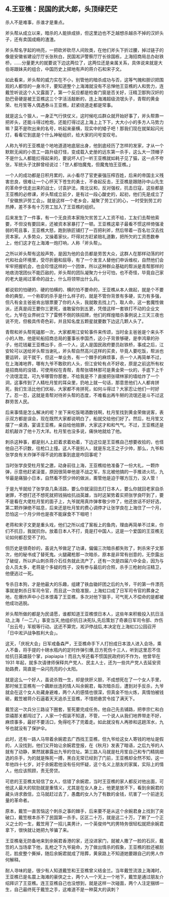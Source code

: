 ## 4.王亚樵：民国的武大郎，头顶绿茫茫
杀人不是难事，杀谁才是重点。


斧头帮从成立以来，暗杀的人能排成排，但这里边也不乏越想杀越杀不掉的汉奸头子，还有卖国成瘾的渣渣。


斧头帮名字起的响亮，一把砍斧砍尽人间败类，在他们斧头下折过腰，掉过链子的像是安徽省建设厅厅长张秋白，民国淞沪警察厅厅长徐国栋，上海招商局总办赵铁桥，……分量更大的就要说下边这两位了，这两位还是亲属关系，具体说来就是大伯哥跟妹夫的组合，中国历史上掷地有声的蒋介石和宋子文。


如此看来，斧头帮的威力实在不小，别管他的暗杀成功与否，这等气魄和胆识把围观的人都惊的一身冷汗，要知道整个上海滩就没有不忌惮他王亚樵的人和势力，连戴笠听说这个人又露面了，第一个反应都是检查门窗是否关好，汪精卫那狗汉奸的肋巴骨硬是被王亚樵这三个字活活敲断的，连上海滩超级流氓头子，青帮的黄金荣、杜月笙等人偶遇泰斗王亚樵，赶紧绕道走都是常事。


就是这么个狠人，一身正气行侠仗义，这时候吃瓜群众就开始好事了，斧头帮靠一把斧头，还能斗得过枪炮，还能打得过这上海上上下下，大大小小的多方人马势力嘛？莫不是吹出来的名号，听起来豪横，现实中的矮子吧！那我们现在就架起闪光灯，看看它到底是个什么神秘组织，给大家的问号变叹号。


人称九爷的王亚樵是个地地道道地底层出身，他到底经历了怎样的发家，才从一个默默无闻的小苦工一路升级打怪，变成载入史册的远东第一杀手，这么大一顶帽子不是什么人都能扛得起来的，要说坏人们一听王亚樵就如耗子见了猫，这一点不夸张，军统头子沈醉曾经说过：「世人都怕魔鬼，但魔鬼怕王亚樵。」


一个人的成功都是日积月累的，从小看尽了官吏豪强压榨百姓，后来的帝国主义残害忠良，很难让一个心怀天下苍生的勇士，不奋起反击，王亚樵是跟随孙中山先生的革命步伐走出来的战士，讨袁护法，南北议和，反对强权，抗击日寇，这些都是王亚樵的必修课，斧头帮成立前夕，是有过一段心酸史的，起初，他们先是成立了「安徽旅沪劳工会」。就是这样一个老乡会，凝聚了劳工们的心，一时受到劳工的热捧，差不多有十万劳工加入了王亚樵的组织。


后来发生了一件事，有一个无良资本家拖欠贫苦工人工资不给，工友们去帮他索要，不但没有要回来，还被资本家暴打了一顿。王亚樵这辈子最看不惯这样倚强凌弱的苟且事，王亚樵大怒，跑到铁匠铺打了一百把利斧，然后带着一百名壮汉去找资本家。人多势众，又操着家伙，吓得对方赶紧赔礼道歉，把所欠的工资悉数奉上，他们这才在上海滩一炮打响，人称「斧头帮」。


之所以斧头帮有这般声势，是因为他的会员都是劳苦大众，这群人在那样动荡的时代和社会环境里，受尽折磨和屈辱，有了一个发言人替他们申诉维权，自然他们会牢牢把握机会，也会珍惜这样的一个团体，所以这种群众基础的帮派是青帮那样的地痞流氓团伙不能匹敌的，斧头帮的团队凝聚力十分可怕，也不奇怪，毕竟自己家的老大是闹过革命的战士，什么将领带出什么兵。


都说软的怕硬的、硬的怕横的、横的怕不要命的，王亚樵从本人做起，就是个不要命的典型，一个称职的杀手是什么样子的，就是不管你背景有多硬，实力有多强，但凡有金主爸爸肯出银票要了你的人头，我就敢去找上门，取人命，这一套魔性做派，还真是阎王要你三更死，谁敢留你到五更，凭借这样一套铁打不动的企业文化，九爷在业界树立下了雷劈不倒的铁招牌，他们的辉煌暗杀事例说上三天三夜也说不完，但极具传奇色彩，并且知名度五颗星就要数下边这几颗人头了。


青帮和斧头帮死磕那一次，大家都用江安轮事件来传颂，当时金主爸爸是个来头不小的人物，他是轮船招商总局的董事长李国杰，这小子背景够硬，是李鸿章的孙子，他花钱雇王亚樵出手，杀一个人，这人是国民政府要员赵铁桥，事成之后，江安轮可以送给斧头帮当谢礼，斧头帮自然高兴这样的买卖，毕竟人要吃饭，帮派也要运转，说干就干，但这一单业务，有一个棘手的麻烦事，杀一个人再简单不过，在上海滩地界，哪有九爷不敢砍的人头，但江安轮有点不好收，原是之前这所有权是招商局的没错，可使用权在青帮，青帮张啸林那可是黄金荣一伙的，手底下上千个流氓混混，可九爷哪管你那套，不给我是不？直接把张啸林家的墙给炸了一个洞，这事传到了人精杜月笙的耳朵里，扔地上就一句话，那意思他们人人都肯拼死，我们生活比他们优裕，大家都不肯拼死，如何斗得过？大家忍让他们一时好了。忍一忍，这就是青帮对待斧头帮的态度，不难看出再牛掰的流氓还是斗不过这群劳苦人民。


后来事情是怎么解决的呢？坐下来吃饭喝酒数钱啊，杜月笙找到黄金荣做说客，表示双方都是误会，现在既然大家都说明白了，船就交给他们好了。然后，杜月笙又摆了一桌酒，宴请王亚樵，亲自给他赔罪，大家这才和和气气。不过，王亚樵还是趁机敲诈了他十万大洋。杜月笙也没多说，痛快地就给了他。


刺杀这种事，都是别人上赶着求着劝着，下边这位是王亚樵自己想要收拾的，也怪他自己不识数，往枪口上撞。这人不是别人，就是东北王之子少帅，那么，九爷和张学良有关炸弹不得不说的故事到底是咋回事呢？


当时张学良受杜月笙之邀，动身前往上海，王亚樵给他准备了一份大礼，一颗炸弹，示意他赶紧滚蛋，原因很简单他是不战之军，东北被他搞的一手推进火坑，九爷最是痛狠小日本，自然看不惯少帅的做派，甭管他是迫于哪方压力，没人管！


于是九爷就给了张学良几条活路，要么你就滚回去打日本人，要么你就回老家自杀谢罪，不想打还不想死就把钱捐给抗战英雄，当时这架势着实把张学良吓到了，要不是看在大佬杜月笙的面子上，九爷就用真炸弹孝敬少帅了，他还放话不好好选，第二颗炸弹绝不姑息，后来还是杜月笙的费心调停才让张学良在上海住了一个月，恐怕这一个月少帅也是夜不能寐食不下咽吧！


老蒋和宋子文更是重头戏，他们之所以成了案板上的鱼肉，理由再简单不过来，你们不抗日，我就抗你。放着日本人不打，竟是打中国人，这是一个爱国的王亚樵无论如何都忍受不了的。


但历史是很奇妙的，虽说九爷做足了功课，偏偏三次暗杀都失败了，刺杀宋子文那次，他的秘书成了替死鬼。火腿藏枪那一次暗杀，原本是非常有创意的，无奈露出了破绽，所以庐山刺杀蒋介石任务就此流产了，还有一次是四届六中全会，因为与会人员太多，老蒋是个多疑的性子，没有参与最后的合照，杀手三枪射向汪精卫，他便逃过一死。


专杀日本狗，才是他最大的乐趣，组建了铁血锄奸团之后的九爷，干的第一件漂亮事就是刺杀日军司令官，而且这一次稳准狠，上海虹口成了日军司令官的葬身之地，在爆炸声中小日本恨毒了王亚樵，多次对他下狠手，可气死人不偿命的是都被他成功逃脱。


斧头帮所做的都是为民请愿，谁都知道王亚樵恨日本人，这些年来积极投入抗日活动,上海「一二八」事变当天,他组织抗日决死队,先后策划了奇袭日军司令部、炸伤「出云号」军舰等行动。这还不算完，淞沪停战后,本决定在上海虹口公园召开「日中淞沪战争胜利大会」。


这天，「庆祝大会」日军戒备森严，王亚樵命手下人打扮成日本浪人进入会场，乘人不备，将手提的十磅水瓶内的定时炸弹引爆,日方死伤十三人，听到这里忍不住给抗日英雄鼓个掌，piapiapia！而且九爷还看不惯国民政府的不作为，他曾早在 1931 年起，就多次请律师保释共产党人、民主人士，还为一些共产党人去延安资助路费，简直是一朵闪亮亮的小太阳。


就是这么一个好人，虽说杀戮一生，却是侠肝义胆，不成想死在了一个女人手里，那时候王亚樵有一个藕断丝连的情人叫余婉君，每次暗杀后，遭到对手反杀，九爷就会在这个女人处藏身避难，两个人的感情也很深，但真金不怕火炼，真情怕被钱砸，戴笠被蒋介石逼着天天追杀王亚樵，不惜把悬赏令挂了满天下。


戴笠这一次兵分三路设下圈套，誓死要完成任务。他自己先去铺路，把李宗仁和白崇禧那关都闯过了，人家一个假装不知道，不管，一个说人从我们地界带走不好，麻烦事多，最好不要活口，免得吃不了兜着走。如此就没有人再掺和这趟浑水，九爷也就没有了保护伞。


此时，还有一路人马带着余婉君去广西找王亚樵，但九爷给这女人寄钱的地址是假的，人没找到，他们又开始让余婉君登报，在《秋月》发表了暗语，之后九爷的人就有了动静，果然就暴露出九爷的住址。第三路人马就是杜月笙自己和专门精挑细选的杀手，为的就是殊死一搏，黑白无常已经到了门前，王亚樵却全然不知，这一年他四十七岁，对于余婉君他没有任何怀疑，这个名义上朋友的家属，实际上的情人，他应该照顾，责无旁贷。


可悲的王亚樵太轻信了女人，信错了余婉君，当时王亚樵的家人都反对他出面，可他这人最大的软肋就是重情义，尤其是在女人身上，他更是放不下，看到余婉君的藏头诗求救信，立马就赶过去了，愚蠢的女人为了有数的金钱，坑害了一个前途无量的革命者。


原本，戴笠一直苦恼这个刺杀之事的棘手，后来要不是从这个余婉君身上找到了突破口，戴笠根本杀不了民国第一杀手。区区二十万，就是这二十万，了断了一个正义之士的一生，戴笠用了一招儿美男计，一个英俊帅气的男特务很轻松就把余婉君拿下，很快就让她把九爷骗了来。


王亚樵毫无防备地来到余婉君香港的家，还没进家门，就被人撒了一脸的石灰，戴笠的人当场拿下他，乱枪之下九爷毙命，为了做出情杀的假象，王亚樵的脸还被刮花，脸皮整个撕掉，随后余婉君就成了陪葬，黄泉路上不知道她要跟自己的男人作何解释。


耐人寻味的是，很少有人知道戴笠和王亚樵曾义结金兰。当年戴笠流浪上海滩时，王亚樵已是名震上海滩的豪侠之士，两个人一个天上一个地下，戴笠是通过朋友介绍拜识了王亚樵。连王亚樵自己也没想到，就是这样一次碰面，两个人注定捆绑一生，自己最终死于戴笠之手，这难道不是一种莫大的讽刺？

